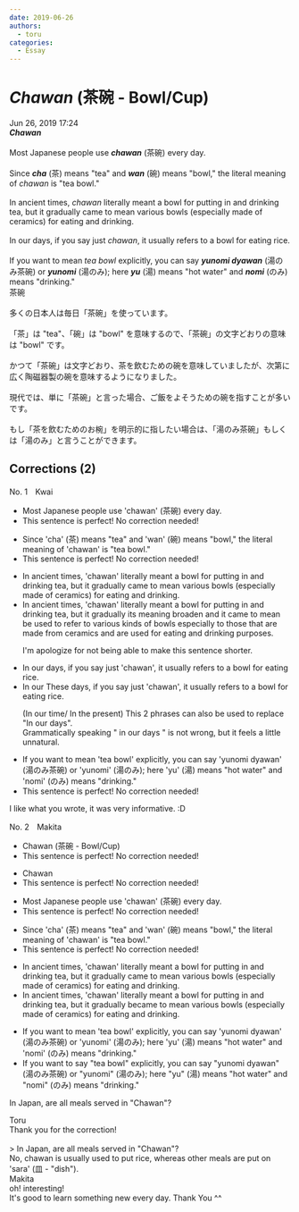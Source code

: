 ```yaml
---
date: 2019-06-26
authors:
  - toru
categories:
  - Essay
---
```


<h1 id="subject_show"><strong><em>Chawan</strong></em> (茶碗 - Bowl/Cup)</h1>
<div class="date">Jun 26, 2019 17:24</div>
<div id="post"><div id="body_show_ori">
<strong><em>Chawan</strong></em><br/><br/>Most Japanese people use <strong><em>chawan</em></strong> (茶碗) every day.<br/><br/>Since <strong><em>cha</em></strong> (茶) means "tea" and <strong><em>wan</em></strong> (碗) means "bowl," the literal meaning of <em>chawan</em> is "tea bowl."<br/><br/>In ancient times, <em>chawan</em> literally meant a bowl for putting in and drinking tea, but it gradually came to mean various bowls (especially made of ceramics) for eating and drinking.<br/><br/>In our days, if you say just <em>chawan</em>, it usually refers to a bowl for eating rice.<br/><br/>If you want to mean <em>tea bowl</em> explicitly, you can say <strong><em>yunomi dyawan</em></strong> (湯のみ茶碗) or <strong><em>yunomi</em></strong> (湯のみ); here <strong><em>yu</em></strong> (湯) means "hot water" and <strong><em>nomi</em></strong> (のみ) means "drinking."
</div></div>

<!-- more -->

<div id="post_ja"><div id="body_show_mo">
茶碗<br/><br/>多くの日本人は毎日「茶碗」を使っています。<br/><br/>「茶」は "tea"、「碗」は "bowl" を意味するので、「茶碗」の文字どおりの意味は "bowl" です。<br/><br/>かつて「茶碗」は文字どおり、茶を飲むための碗を意味していましたが、次第に広く陶磁器製の碗を意味するようになりました。<br/><br/>現代では、単に「茶碗」と言った場合、ご飯をよそうための碗を指すことが多いです。<br/><br/>もし「茶を飲むためのお椀」を明示的に指したい場合は、「湯のみ茶碗」もしくは「湯のみ」と言うことができます。
</div></div>

## Corrections (2)
<div id="block"><div class="first_name"> No. 1　<span class="just_name">Kwai</span></div><div id="block2">
<ul class="correction_field">
<li class="incorrect">Most Japanese people use 'chawan' (茶碗) every day.</li>
<li class="corrected perfect">This sentence is perfect! No correction needed!</li>
</ul>
<ul class="correction_field">
<li class="incorrect">Since 'cha' (茶) means "tea" and 'wan' (碗) means "bowl," the literal meaning of 'chawan' is "tea bowl."</li>
<li class="corrected perfect">This sentence is perfect! No correction needed!</li>
</ul>
<ul class="correction_field">
<li class="incorrect">In ancient times, 'chawan' literally meant a bowl for putting in and drinking tea, but it gradually came to mean various bowls (especially made of ceramics) for eating and drinking.</li>
<li class="corrected correct">
In ancient times, 'chawan' literally meant a bowl for putting in and drinking tea, but <span class="sline">it</span> gradually its meaning broaden and it came to <span class="sline">mean</span> be used to refer to various kinds of bowls especially to those that are made from ceramics and are used for eating and drinking purposes. 
<p class="correction_comment">I'm apologize for not being able to make this sentence shorter.</p>
</li>
</ul>
<ul class="correction_field">
<li class="incorrect">In our days, if you say just 'chawan', it usually refers to a bowl for eating rice.</li>
<li class="corrected correct">
<span class="sline">In our <span class="f_blue"> </span></span><span class="f_blue">These </span>days, if you say just 'chawan', it usually refers to a bowl for eating rice.
<p class="correction_comment">(In our time/  In the present) This 2 phrases can also be used to replace "In our days".<br/>Grammatically speaking " in our days " is not wrong, but it feels a little unnatural.</p>
</li>
</ul>
<ul class="correction_field">
<li class="incorrect">If you want to mean 'tea bowl' explicitly, you can say 'yunomi dyawan' (湯のみ茶碗) or 'yunomi' (湯のみ); here 'yu' (湯) means "hot water" and 'nomi' (のみ) means "drinking."</li>
<li class="corrected perfect">This sentence is perfect! No correction needed!</li>
</ul>
<p class="comment_small">
 I like what you wrote, it was very informative. :D
</p>

</div></div>
<div id="block"><div class="first_name"> No. 2　<span class="just_name">Makita</span></div><div id="block2">
<ul class="correction_field">
<li class="incorrect">Chawan (茶碗 - Bowl/Cup)</li>
<li class="corrected perfect">This sentence is perfect! No correction needed!</li>
</ul>
<ul class="correction_field">
<li class="incorrect">Chawan</li>
<li class="corrected perfect">This sentence is perfect! No correction needed!</li>
</ul>
<ul class="correction_field">
<li class="incorrect">Most Japanese people use 'chawan' (茶碗) every day.</li>
<li class="corrected perfect">This sentence is perfect! No correction needed!</li>
</ul>
<ul class="correction_field">
<li class="incorrect">Since 'cha' (茶) means "tea" and 'wan' (碗) means "bowl," the literal meaning of 'chawan' is "tea bowl."</li>
<li class="corrected perfect">This sentence is perfect! No correction needed!</li>
</ul>
<ul class="correction_field">
<li class="incorrect">In ancient times, 'chawan' literally meant a bowl for putting in and drinking tea, but it gradually came to mean various bowls (especially made of ceramics) for eating and drinking.</li>
<li class="corrected correct">
In ancient times, 'chawan' literally meant a bowl for putting <span class="f_red"><span class="sline">in</span></span> and drinking tea, but it gradually <span class="f_red">be</span>came to mean various bowls (especially made of ceramics) for eating and drinking.
</li>
</ul>
<ul class="correction_field">
<li class="incorrect">If you want to mean 'tea bowl' explicitly, you can say 'yunomi dyawan' (湯のみ茶碗) or 'yunomi' (湯のみ); here 'yu' (湯) means "hot water" and 'nomi' (のみ) means "drinking."</li>
<li class="corrected correct">
If you want to <span class="f_red">say </span>"tea bowl" explicitly, you can say "yunomi dyawan" (湯のみ茶碗) or "yunomi" (湯のみ); here "yu" (湯) means "hot water" and "nomi" (のみ) means "drinking."
</li>
</ul>
<p class="comment_small">
 In Japan, are all meals served in "Chawan"?
</p>

</div><div class="name"><span class="just_name">Toru</span><br>
Thank you for the correction!<br/><br/>&gt; In Japan, are all meals served in "Chawan"?<br/>No, chawan is usually used to put rice, whereas other meals are put on 'sara' (皿 - "dish").
</div>
<div class="name"><span class="just_name">Makita</span><br>
oh! interesting!<br/>It's good to learn something new every day. Thank You ^^ 
</div>
</div>
